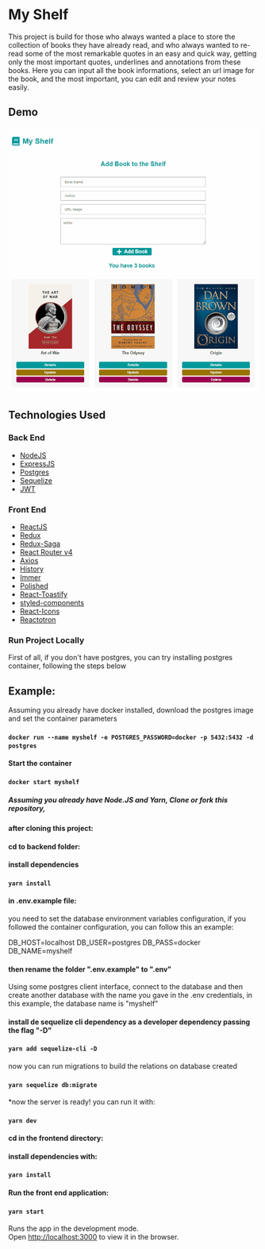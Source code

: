 # My Shelf

This project is build for those who always wanted a place to store the collection of books they have already read, and who always wanted to re-read some of the most remarkable quotes in an easy and quick way, getting only the most important quotes, underlines and annotations from these books.
Here you can input all the book informations, select an url image for the book, and the most important, you can edit and review your notes easily. 

## Demo

![](MyShelfDemo.gif)

## Technologies Used
  
  ### Back End
  
  -  [NodeJS](https://nodejs.org/)
  -  [ExpressJS](https://expressjs.com/)
  -  [Postgres](https://postgresql.org/)
  -  [Sequelize](https://sequelize.org/master/)
  -  [JWT](https://jwt.io/)
  
  ### Front End   
  
  -  [ReactJS](https://reactjs.org/)
  -  [Redux](https://redux.js.org/)
  -  [Redux-Saga](https://redux-saga.js.org/)
  -  [React Router v4](https://github.com/ReactTraining/react-router)
  -  [Axios](https://github.com/axios/axios)
  -  [History](https://www.npmjs.com/package/history)
  -  [Immer](https://github.com/immerjs/immer)
  -  [Polished](https://polished.js.org/)
  -  [React-Toastify](https://fkhadra.github.io/react-toastify/)
  -  [styled-components](https://www.styled-components.com/)
  -  [React-Icons](https://react-icons.netlify.com/)
  -  [Reactotron](https://infinite.red/reactotron)
   


### Run Project Locally

First of all, if you don't have postgres, you can try installing postgres container, following the steps below

## Example:
Assuming you already have docker installed, download the postgres image and set the container parameters

#### `docker run --name myshelf -e POSTGRES_PASSWORD=docker -p 5432:5432 -d postgres`

####  Start the container

#### `docker start myshelf`


##### Assuming you already have Node.JS and Yarn, Clone or fork this repository,

#### after cloning this project:

#### cd to backend folder:

#### install dependencies

#### `yarn install`

#### in .env.example file:

you need to set the database environment variables configuration, if you followed the container configuration, you can follow this an example:

DB_HOST=localhost
DB_USER=postgres
DB_PASS=docker
DB_NAME=myshelf

#### then rename the folder ".env.example" to ".env" 

Using some postgres client interface, connect to the database and then create another database with the name you gave in the .env credentials, in this example, the database name is "myshelf"

#### install de sequelize cli dependency as a developer dependency passing the flag "-D"

#### `yarn add sequelize-cli -D`

now you can run migrations to build the relations on database created

#### `yarn sequelize db:migrate`


*now the server is ready! you can run it with:

#### `yarn dev`

#### cd in the frontend directory:

#### install dependencies with:

 #### `yarn install`

#### Run the front end application:

#### `yarn start`


Runs the app in the development mode.<br />
Open [http://localhost:3000](http://localhost:3000) to view it in the browser.

